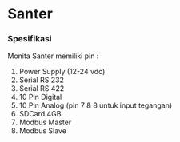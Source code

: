 # Santer

### Spesifikasi

Monita Santer memiliki pin :

1. Power Supply (12-24 vdc)
2. Serial RS 232
3. Serial RS 422
4. 10 Pin Digital
5. 10 Pin Analog (pin 7 & 8 untuk input tegangan)
6. SDCard 4GB
7. Modbus Master
8. Modbus Slave
